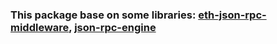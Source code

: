 ### This package base on some libraries: [eth-json-rpc-middleware](https://github.com/MetaMask/eth-json-rpc-middleware), [json-rpc-engine](https://github.com/MetaMask/json-rpc-engine)
